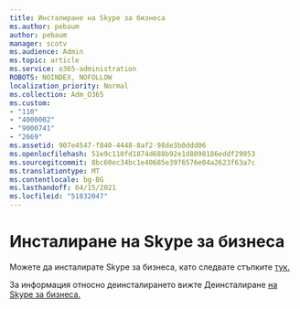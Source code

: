 ```yaml
---
title: Инсталиране на Skype за бизнеса
ms.author: pebaum
author: pebaum
manager: scotv
ms.audience: Admin
ms.topic: article
ms.service: o365-administration
ROBOTS: NOINDEX, NOFOLLOW
localization_priority: Normal
ms.collection: Adm_O365
ms.custom:
- "110"
- "4000002"
- "9000741"
- "2669"
ms.assetid: 907e4547-f840-4448-8af2-98de3b0ddd06
ms.openlocfilehash: 51e9c110fd1874d688b92e1d8098186eddf29953
ms.sourcegitcommit: 8bc60ec34bc1e40685e3976576e04a2623f63a7c
ms.translationtype: MT
ms.contentlocale: bg-BG
ms.lasthandoff: 04/15/2021
ms.locfileid: "51832047"
---
```

# <a name="install-skype-for-business"></a>Инсталиране на Skype за бизнеса

Можете да инсталирате Skype за бизнеса, като следвате стъпките [тук.](https://support.office.com/article/Install-Skype-for-Business-8a0d4da8-9d58-44f9-9759-5c8f340cb3fb.aspx)

За информация относно деинсталирането вижте Деинсталиране [на Skype за бизнеса.](https://support.office.com/article/uninstall-skype-for-business-28c4a036-7f22-406c-b7f4-87894cbaf902)